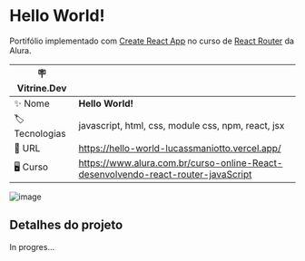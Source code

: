 # Hello World!

Portifólio implementado com [Create React App](https://github.com/facebook/create-react-app) no curso de [React Router](https://www.alura.com.br/curso-online-React-desenvolvendo-react-router-javaScript) da Alura.

| :placard: Vitrine.Dev |     |
| -------------  | --- |
| :sparkles: Nome        | **Hello World!**
| :label: Tecnologias | javascript, html, css, module css, npm, react, jsx
| :rocket: URL         | https://hello-world-lucassmaniotto.vercel.app/
| 🖥 Curso    | https://www.alura.com.br/curso-online-React-desenvolvendo-react-router-javaScript

![image](https://user-images.githubusercontent.com/101435037/212450714-100b5e9c-fe52-41c1-a83d-1fc2024ad079.png#vitrinedev)

## Detalhes do projeto

In progres...
